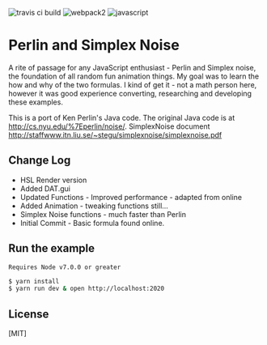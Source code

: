![travis ci build](https://travis-ci.org/pjkarlik/Perlin.svg?branch=master)
![webpack2](https://img.shields.io/badge/webpack-2.0-brightgreen.svg) ![javascript](https://img.shields.io/badge/es6-bable-yellow.svg)

# Perlin and Simplex Noise

  A rite of passage for any JavaScript enthusiast - Perlin and Simplex noise, the foundation of all random fun animation things. My goal was to learn the how and why of the two formulas. I kind of get it - not a math person here, however it was good experience converting, researching and developing these examples.

  This is a port of Ken Perlin's Java code. The
  original Java code is at http://cs.nyu.edu/%7Eperlin/noise/.
  SimplexNoise document http://staffwww.itn.liu.se/~stegu/simplexnoise/simplexnoise.pdf

## Change Log
  * HSL Render version
  * Added DAT.gui
  * Updated Functions - Improved performance - adapted from online
  * Added Animation - tweaking functions still...
  * Simplex Noise functions - much faster than Perlin
  * Initial Commit - Basic formula found online.

  ## Run the example
    Requires Node v7.0.0 or greater

  ```bash
  $ yarn install
  $ yarn run dev & open http://localhost:2020
  ```

  ## License

  [MIT]
